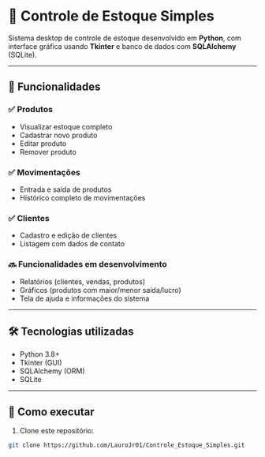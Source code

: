 # 🧾 Controle de Estoque Simples

Sistema desktop de controle de estoque desenvolvido em **Python**, com interface gráfica usando **Tkinter** e banco de dados com **SQLAlchemy** (SQLite).

---

## 📌 Funcionalidades

### ✅ Produtos
- Visualizar estoque completo
- Cadastrar novo produto
- Editar produto
- Remover produto

### ✅ Movimentações
- Entrada e saída de produtos
- Histórico completo de movimentações

### ✅ Clientes
- Cadastro e edição de clientes
- Listagem com dados de contato

### 🔜 Funcionalidades em desenvolvimento
- Relatórios (clientes, vendas, produtos)
- Gráficos (produtos com maior/menor saída/lucro)
- Tela de ajuda e informações do sistema

---

## 🛠️ Tecnologias utilizadas

- Python 3.8+
- Tkinter (GUI)
- SQLAlchemy (ORM)
- SQLite

---

## 🚀 Como executar

1. Clone este repositório:
```bash
git clone https://github.com/LauroJr01/Controle_Estoque_Simples.git
